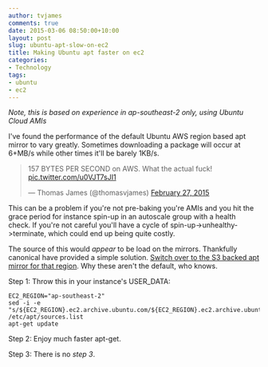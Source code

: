 ```yaml
---
author: tvjames
comments: true
date: 2015-03-06 08:50:00+10:00
layout: post
slug: ubuntu-apt-slow-on-ec2
title: Making Ubuntu apt faster on ec2
categories:
- Technology
tags:
- ubuntu
- ec2
---
```


_Note, this is based on experience in ap-southeast-2 only, using Ubuntu Cloud AMIs_

I've found the performance of the default Ubuntu AWS region based apt mirror to vary greatly. Sometimes downloading a package will occur at 6+MB/s while other times it'll be barely 1KB/s. 

<div>
<blockquote class="twitter-tweet" lang="en"><p>157 BYTES PER SECOND on AWS. What the actual fuck! <a href="http://t.co/u0VJT7sJI1">pic.twitter.com/u0VJT7sJI1</a></p>&mdash; Thomas James (@thomasvjames) <a href="https://twitter.com/thomasvjames/status/571177418276253698">February 27, 2015</a></blockquote>
<script async src="//platform.twitter.com/widgets.js" charset="utf-8"></script>
</div>

This can be a problem if you're not pre-baking you're AMIs and you hit the grace period for instance spin-up in an autoscale group with a health check. If you're not careful you'll have a cycle of spin-up->unhealthy->terminate, which could end up being quite costly. 

The source of this would _appear_ to be load on the mirrors. Thankfully canonical have provided a simple solution. [Switch over to the S3 backed apt mirror for that region](http://cloud.ubuntu.com/2012/01/regional-s3-backed-ec2-mirrors-available-for-testing/). Why these aren't the default, who knows. 

Step 1: Throw this in your instance's USER_DATA: 

```
EC2_REGION="ap-southeast-2"
sed -i -e "s/${EC2_REGION}.ec2.archive.ubuntu.com/${EC2_REGION}.ec2.archive.ubuntu.com.s3.amazonaws.com/g" /etc/apt/sources.list
apt-get update
```

Step 2: Enjoy much faster apt-get. 

Step 3: There is no _step 3_. 
